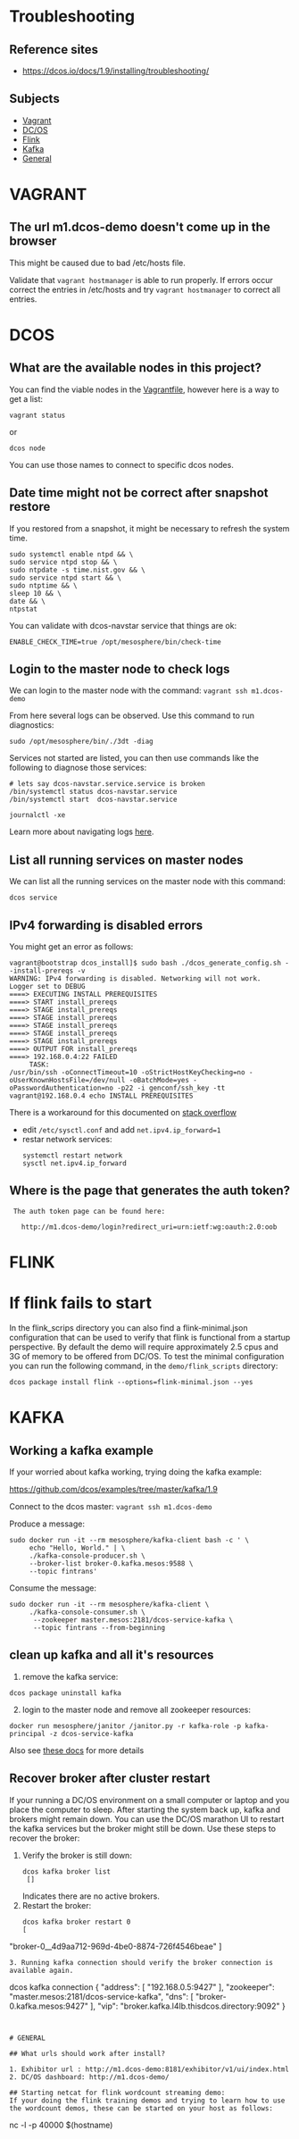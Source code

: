 # Troubleshooting

## Reference sites
- https://dcos.io/docs/1.9/installing/troubleshooting/

## Subjects

* [Vagrant](#VAGRANT)
* [DC/OS](#DCOS)
* [Flink](#FLINK)
* [Kafka](#KAFKA)
* [General](#GENERAL)

# VAGRANT

## The url m1.dcos-demo doesn't come up in the browser

This might be caused due to bad /etc/hosts file.

Validate that `vagrant hostmanager` is able to run properly.  If errors
   occur correct the entries in /etc/hosts and try `vagrant hostmanager` to correct all entries.

# DCOS

## What are the available nodes in this project?

You can find the viable nodes in the [Vagrantfile](../Vagrantfile), however
here is a way to get a list:
```
vagrant status
```

or

```
dcos node
```

You can use those names to connect to specific dcos nodes.

## Date time might not be correct after snapshot restore

If you restored from a snapshot, it might be necessary to refresh the system time.

```
sudo systemctl enable ntpd && \
sudo service ntpd stop && \
sudo ntpdate -s time.nist.gov && \
sudo service ntpd start && \
sudo ntptime && \
sleep 10 && \
date && \
ntpstat
```

You can validate with dcos-navstar service that things are ok:

```
ENABLE_CHECK_TIME=true /opt/mesosphere/bin/check-time
```

## Login to the master node to check logs

We can login to the master node with the command:
  `vagrant ssh m1.dcos-demo`

From here several logs can be observed.  Use this command to run diagnostics:
```
sudo /opt/mesosphere/bin/./3dt -diag
```

Services not started are listed, you can then use commands like the following
to diagnose those services:

```
# lets say dcos-navstar.service.service is broken
/bin/systemctl status dcos-navstar.service
/bin/systemctl start  dcos-navstar.service

journalctl -xe
```
Learn more about navigating logs [here](https://dcos.io/docs/1.8/administration/installing/custom/troubleshooting/#-a-name-component-logs-a-component-logs).

## List all running services on master nodes

We can list all the running services on the master node with this command:

```
dcos service
```

## IPv4 forwarding is disabled errors

   You might get an error as follows:

   ```
   vagrant@bootstrap dcos_install]$ sudo bash ./dcos_generate_config.sh --install-prereqs -v
   WARNING: IPv4 forwarding is disabled. Networking will not work.
   Logger set to DEBUG
   ====> EXECUTING INSTALL PREREQUISITES
   ====> START install_prereqs
   ====> STAGE install_prereqs
   ====> STAGE install_prereqs
   ====> STAGE install_prereqs
   ====> STAGE install_prereqs
   ====> STAGE install_prereqs
   ====> OUTPUT FOR install_prereqs
   ====> 192.168.0.4:22 FAILED
        TASK:
   /usr/bin/ssh -oConnectTimeout=10 -oStrictHostKeyChecking=no -oUserKnownHostsFile=/dev/null -oBatchMode=yes -oPasswordAuthentication=no -p22 -i genconf/ssh_key -tt vagrant@192.168.0.4 echo INSTALL PREREQUISITES
   ```

   There is a workaround for this documented on [stack overflow](http://stackoverflow.com/questions/41453263/docker-networking-disabled-warning-ipv4-forwarding-is-disabled-networking-wil)

   - edit `/etc/sysctl.conf` and add `net.ipv4.ip_forward=1`
   - restar network services:
     ```
     systemctl restart network
     sysctl net.ipv4.ip_forward
     ```

## Where is the page that generates the auth token?

     The auth token page can be found here:

       http://m1.dcos-demo/login?redirect_uri=urn:ietf:wg:oauth:2.0:oob

# FLINK

# If flink fails to start

In the flink_scrips directory you can also find a flink-minimal.json configuration that can be used to verify that flink is functional from a startup perspective.  By default the demo will require approximately 2.5 cpus and 3G of memory to be offered from DC/OS.  To test the minimal configuration you can run the following command, in the `demo/flink_scripts` directory:

```
dcos package install flink --options=flink-minimal.json --yes
```

# KAFKA

## Working a kafka example

If your worried about kafka working, trying doing the kafka example:

https://github.com/dcos/examples/tree/master/kafka/1.9

Connect to the dcos master: `vagrant ssh m1.dcos-demo`

Produce a message:
```
sudo docker run -it --rm mesosphere/kafka-client bash -c ' \
     echo "Hello, World." | \
     ./kafka-console-producer.sh \
     --broker-list broker-0.kafka.mesos:9588 \
     --topic fintrans'
```

Consume the message:
```
sudo docker run -it --rm mesosphere/kafka-client \
     ./kafka-console-consumer.sh \
      --zookeeper master.mesos:2181/dcos-service-kafka \
      --topic fintrans --from-beginning
```
## clean up kafka and all it's resources

1. remove the kafka service:
```
dcos package uninstall kafka
```
2. login to the master node and remove all zookeeper resources:
```
docker run mesosphere/janitor /janitor.py -r kafka-role -p kafka-principal -z dcos-service-kafka
```
Also see [these docs](https://docs.mesosphere.com/1.9/deploying-services/uninstall/#framework-cleaner) for more details

## Recover broker after cluster restart

If your running a DC/OS environment on a small computer or laptop and you place the computer to sleep.  After starting the system back up, kafka and brokers might remain down.  You can use the DC/OS marathon UI to restart the kafka services but the broker might still be down.  Use these steps to recover the broker:

1. Verify the broker is still down:
   ```
   dcos kafka broker list    
    []
   ```
   Indicates there are no active brokers.
2. Restart the broker:
   ```
   dcos kafka broker restart 0
   [
  "broker-0__4d9aa712-969d-4be0-8874-726f4546beae"
   ]
   ```
3. Running kafka connection should verify the broker connection is available again.
   ```
   dcos kafka connection
    {
      "address": [
        "192.168.0.5:9427"
      ],
      "zookeeper": "master.mesos:2181/dcos-service-kafka",
      "dns": [
        "broker-0.kafka.mesos:9427"
      ],
      "vip": "broker.kafka.l4lb.thisdcos.directory:9092"
    }

   ```


# GENERAL

## What urls should work after install?

1. Exhibitor url : http://m1.dcos-demo:8181/exhibitor/v1/ui/index.html
2. DC/OS dashboard: http://m1.dcos-demo/

## Starting netcat for flink wordcount streaming demo:
If your doing the flink training demos and trying to learn how to use the wordcount demos, these can be started on your host as follows:
```
nc -l -p 40000 $(hostname)

```
